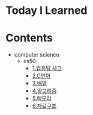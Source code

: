 # Today I Learned

# Contents
- computer science
  - cs50
    - [1.컴퓨팅 사고](https://github.com/dahye-han/TIL/blob/master/CS50/1.%20%EC%BB%B4%ED%93%A8%ED%8C%85%20%EC%82%AC%EA%B3%A0.md)
    - [2.C언어](https://github.com/dahye-han/TIL/blob/master/CS50/2.%20C%EC%96%B8%EC%96%B4.md)
    - [3.배열](https://github.com/dahye-han/TIL/blob/master/CS50/3.%EB%B0%B0%EC%97%B4.md)
    - [4.알고리즘](https://github.com/dahye-han/TIL/blob/master/CS50/4.%EC%95%8C%EA%B3%A0%EB%A6%AC%EC%A6%98.md)
    - [5.메모리](https://github.com/dahye-han/TIL/blob/master/CS50/5.%EB%A9%94%EB%AA%A8%EB%A6%AC.md)
    - [6.자료구조]()
